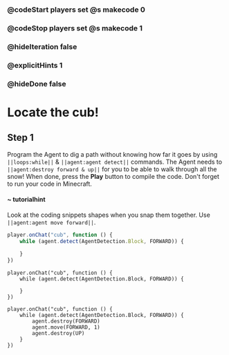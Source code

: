 ### @codeStart players set @s makecode 0
### @codeStop players set @s makecode 1

### @hideIteration false 
### @explicitHints 1
### @hideDone false

# Locate the cub!

## Step 1
Program the Agent to dig a path without knowing how far it goes by using ``||loops:while||`` & ``||agent:agent detect||`` commands. The Agent needs to ``||agent:destroy forward & up||`` for you to be able to walk through all the snow! When done, press the **Play** button to compile the code. Don't forget to run your code in Minecraft. 

#### ~ tutorialhint 
Look at the coding snippets shapes when you snap them together. Use ``||agent:agent move forward||``.

```typescript
player.onChat("cub", function () {
    while (agent.detect(AgentDetection.Block, FORWARD)) {
    	
    }
})
```


```template
player.onChat("cub", function () {
    while (agent.detect(AgentDetection.Block, FORWARD)) {
    	
    }
})
```

```ghost
player.onChat("cub", function () {
    while (agent.detect(AgentDetection.Block, FORWARD)) {
        agent.destroy(FORWARD)
        agent.move(FORWARD, 1)
        agent.destroy(UP)
    }
})

``` 
